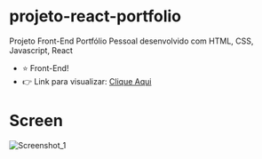 # projeto-react-portfolio
Projeto Front-End Portfólio Pessoal desenvolvido com HTML, CSS, Javascript, React

- ⭐ Front-End!
- 👉 Link para visualizar: <a href="https://portfoliopessoal.netlify.app/" target="_blank">Clique Aqui</a>

# Screen
![Screenshot_1](https://user-images.githubusercontent.com/84985099/192900130-2df7f983-d2d1-4ffc-8d63-e65cbf257064.jpg)
